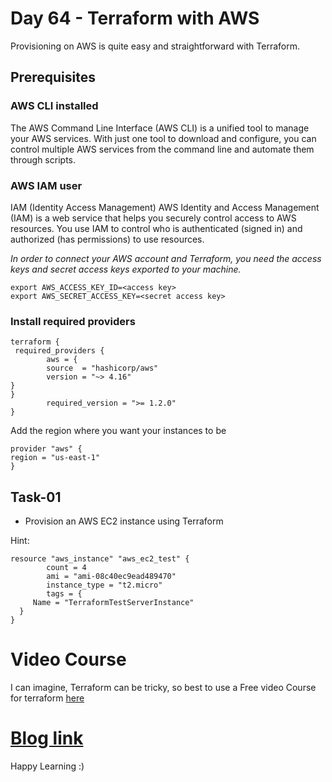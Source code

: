 # Day 64 - Terraform with AWS

Provisioning on AWS is quite easy and straightforward with Terraform.


## Prerequisites
### AWS CLI installed 

The AWS Command Line Interface (AWS CLI) is a unified tool to manage your AWS services. With just one tool to download and configure, you can control multiple AWS services from the command line and automate them through scripts.

### AWS IAM user 

IAM (Identity Access Management) AWS Identity and Access Management (IAM) is a web service that helps you securely control access to AWS resources. You use IAM to control who is authenticated (signed in) and authorized (has permissions) to use resources.

*In order to connect your AWS account and Terraform, you need the access keys and secret access keys exported to your machine.*

```
export AWS_ACCESS_KEY_ID=<access key>
export AWS_SECRET_ACCESS_KEY=<secret access key>
```

### Install required providers

```
terraform {
 required_providers {
        aws = {
        source  = "hashicorp/aws"
        version = "~> 4.16"
}
}
        required_version = ">= 1.2.0"
}
```
Add the region where you want your instances to be
```
provider "aws" {
region = "us-east-1"
}
```

## Task-01

- Provision an AWS EC2 instance using Terraform

Hint: 

```
resource "aws_instance" "aws_ec2_test" {
        count = 4
        ami = "ami-08c40ec9ead489470"
        instance_type = "t2.micro"
        tags = {
     Name = "TerraformTestServerInstance"
  }
}
```

# Video Course

I can imagine, Terraform can be tricky, so best to use a Free video Course for terraform [here](https://bit.ly/tws-terraform)

# [Blog link](https://devxblog.hashnode.dev/terraform-with-aws)

Happy Learning :)
